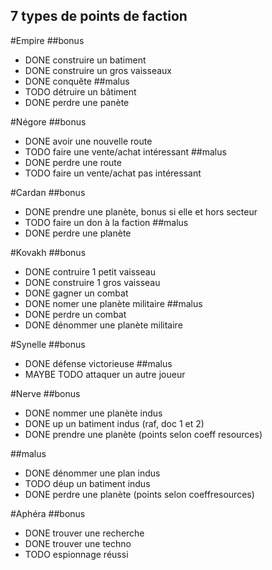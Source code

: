 7 types de points de faction
---------------------

#Empire
##bonus
- DONE construire un batiment
- DONE construire un gros vaisseaux
- DONE conquête
##malus
- TODO détruire un bâtiment
- DONE perdre une panète

#Négore
##bonus
- DONE avoir une nouvelle route
- TODO faire une vente/achat intéressant
##malus
- DONE perdre une route
- TODO faire un vente/achat pas intéressant

#Cardan
##bonus
- DONE prendre une planète, bonus si elle et hors secteur
- TODO faire un don à la faction
##malus
- DONE perdre une planète

#Kovakh
##bonus
- DONE contruire 1 petit vaisseau
- DONE construire 1 gros vaisseau
- DONE gagner un combat
- DONE nomer une planète militaire
##malus
- DONE perdre un combat
- DONE dénommer une planète militaire

#Synelle
##bonus
- DONE défense victorieuse
##malus
- MAYBE TODO attaquer un autre joueur

#Nerve
##bonus
- DONE nommer une planète indus
- DONE up un batiment indus (raf, doc 1 et 2)
- DONE prendre une planète (points selon coeff resources)

##malus
- DONE dénommer une plan indus
- TODO déup un batiment indus
- DONE perdre une planète (points selon coeffresources)

#Aphéra
##bonus
- DONE trouver une recherche
- DONE trouver une techno
- TODO espionnage réussi